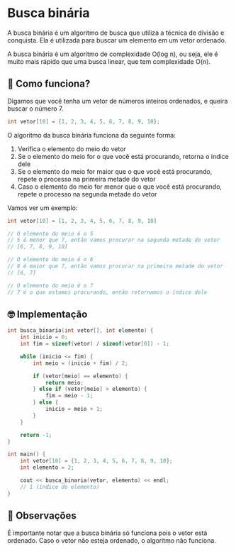 # Busca binária

A busca binária é um algoritmo de busca que utiliza a técnica de divisão e conquista. Ela é utilizada para buscar um elemento em um vetor ordenado.

A busca binária é um algoritmo de complexidade O(log n), ou seja, ele é muito mais rápido que uma busca linear, que tem complexidade O(n).

## 🤷 Como funciona?

Digamos que você tenha um vetor de números inteiros ordenados, e queira buscar o número 7.

```cpp
int vetor[10] = {1, 2, 3, 4, 5, 6, 7, 8, 9, 10};
```

O algoritmo da busca binária funciona da seguinte forma:

1. Verifica o elemento do meio do vetor
2. Se o elemento do meio for o que você está procurando, retorna o índice dele
3. Se o elemento do meio for maior que o que você está procurando, repete o processo na primeira metade do vetor
4. Caso o elemento do meio for menor que o que você está procurando, repete o processo na segunda metade do vetor

Vamos ver um exemplo:

```cpp
int vetor[10] = [1, 2, 3, 4, 5, 6, 7, 8, 9, 10]

// O elemento do meio é o 5
// 5 é menor que 7, então vamos procurar na segunda metade do vetor
// [6, 7, 8, 9, 10]

// O elemento do meio é o 8
// 8 é maior que 7, então vamos procurar na primeira metade do vetor
// [6, 7]

// O elemento do meio é o 7
// 7 é o que estamos procurando, então retornamos o índice dele
```

## 🤓 Implementação

```cpp
int busca_binaria(int vetor[], int elemento) {
    int inicio = 0;
    int fim = sizeof(vetor) / sizeof(vetor[0]) - 1;

    while (inicio <= fim) {
        int meio = (inicio + fim) / 2;

        if (vetor[meio] == elemento) {
            return meio;
        } else if (vetor[meio] > elemento) {
            fim = meio - 1;
        } else {
            inicio = meio + 1;
        }
    }

    return -1;
}

int main() {
    int vetor[10] = {1, 2, 3, 4, 5, 6, 7, 8, 9, 10};
    int elemento = 2;

    cout << busca_binaria(vetor, elemento) << endl;
    // 1 (índice do elemento)
}
```

## 🤔 Observações

É importante notar que a busca binária só funciona pois o vetor está ordenado. Caso o vetor não esteja ordenado, o algoritmo não funciona.
